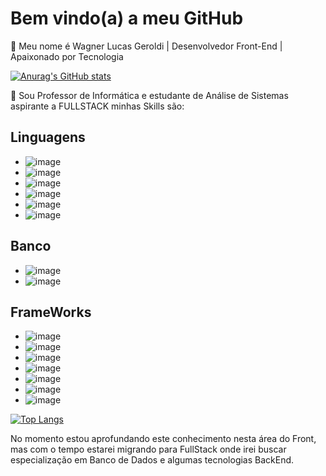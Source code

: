 # Bem vindo(a) a meu GitHub

:rocket: Meu nome é Wagner Lucas Geroldi | Desenvolvedor Front-End | Apaixonado por Tecnologia

[![Anurag's GitHub stats](https://github-readme-stats.vercel.app/api?username=WagnerGeroldi)](https://github.com/WagnerGeroldi/github-readme-stats)

:rocket: Sou Professor de Informática e estudante de Análise de Sistemas aspirante a FULLSTACK minhas Skills são:

## Linguagens

* ![image](https://img.shields.io/badge/HTML5-E34F26?style=for-the-badge&logo=html5&logoColor=white)
* ![image](https://img.shields.io/badge/CSS3-1572B6?style=for-the-badge&logo=css3&logoColor=white)
* ![image](https://img.shields.io/badge/JavaScript-323330?style=for-the-badge&logo=javascript&logoColor=F7DF1E)
* ![image](https://img.shields.io/badge/TypeScript-007ACC?style=for-the-badge&logo=typescript&logoColor=white)
* ![image](	https://img.shields.io/badge/C%23-239120?style=for-the-badge&logo=c-sharp&logoColor=white)
* ![image](https://img.shields.io/badge/Java-ED8B00?style=for-the-badge&logo=java&logoColor=white)

## Banco

* ![image](https://img.shields.io/badge/MongoDB-4EA94B?style=for-the-badge&logo=mongodb&logoColor=white)
* ![image](https://img.shields.io/badge/Microsoft%20SQL%20Server-CC2927?style=for-the-badge&logo=microsoft%20sql%20server&logoColor=white)

## FrameWorks

* ![image](https://img.shields.io/badge/Node.js-339933?style=for-the-badge&logo=nodedotjs&logoColor=white)
* ![image](https://img.shields.io/badge/npm-CB3837?style=for-the-badge&logo=npm&logoColor=white)
* ![image](https://img.shields.io/badge/Express.js-000000?style=for-the-badge&logo=express&logoColor=white)
* ![image](https://img.shields.io/badge/Sass-CC6699?style=for-the-badge&logo=sass&logoColor=white)
* ![image](https://img.shields.io/badge/React-20232A?style=for-the-badge&logo=react&logoColor=61DAFB)
* ![image](https://img.shields.io/badge/Bootstrap-563D7C?style=for-the-badge&logo=bootstrap&logoColor=white)
* ![image](https://img.shields.io/badge/jQuery-0769AD?style=for-the-badge&logo=jquery&logoColor=white)



[![Top Langs](https://github-readme-stats.vercel.app/api/top-langs/?username=WagnerGeroldi&layout=compact)](https://github.com/WagnerGeroldi/github-readme-stats)


No momento estou aprofundando este conhecimento nesta área do Front, mas com o tempo estarei migrando para FullStack onde irei buscar especialização em Banco de Dados e algumas tecnologias BackEnd.

